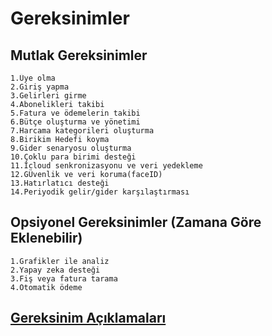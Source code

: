 # Gereksinimler

## Mutlak Gereksinimler
    1.Üye olma
    2.Giriş yapma
    3.Gelirleri girme
    4.Abonelikleri takibi
    5.Fatura ve ödemelerin takibi
    6.Bütçe oluşturma ve yönetimi
    7.Harcama kategorileri oluşturma
    8.Birikim Hedefi koyma
    9.Gider senaryosu oluşturma
    10.Çoklu para birimi desteği
    11.İcloud senkronizasyonu ve veri yedekleme
    12.GÜvenlik ve veri koruma(faceID)
    13.Hatırlatıcı desteği
    14.Periyodik gelir/gider karşılaştırması


## Opsiyonel Gereksinimler (Zamana Göre Eklenebilir)
    1.Grafikler ile analiz
    2.Yapay zeka desteği
    3.Fiş veya fatura tarama
    4.Otomatik ödeme

## [Gereksinim Açıklamaları](Gereksinim-Açiklama.md)
    